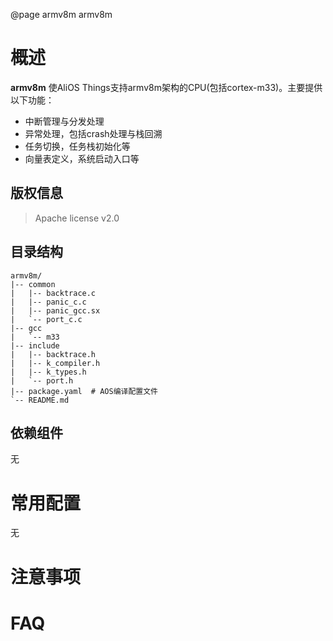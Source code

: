 @page armv8m armv8m

# 概述
**armv8m** 使AliOS Things支持armv8m架构的CPU(包括cortex-m33)。主要提供以下功能：
- 中断管理与分发处理
- 异常处理，包括crash处理与栈回溯
- 任务切换，任务栈初始化等
- 向量表定义，系统启动入口等

## 版权信息
> Apache license v2.0

## 目录结构
```tree
armv8m/
|-- common
|   |-- backtrace.c
|   |-- panic_c.c
|   |-- panic_gcc.sx
|   `-- port_c.c
|-- gcc
|   `-- m33
|-- include
|   |-- backtrace.h
|   |-- k_compiler.h
|   |-- k_types.h
|   `-- port.h
|-- package.yaml  # AOS编译配置文件
`-- README.md
```

## 依赖组件
无

# 常用配置
无

# 注意事项

# FAQ
